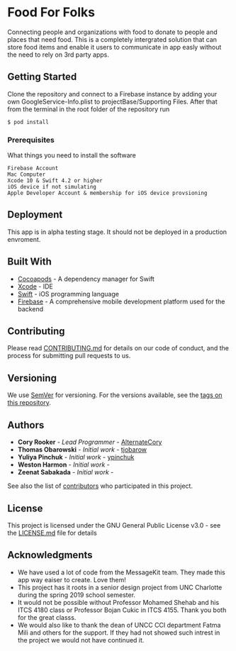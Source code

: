 # Food For Folks

Connecting people and organizations with food to donate to people and places that need food. This is a completely intergrated solution that can store food items and enable it users to communicate in app easly without the need to rely on 3rd party apps. 

## Getting Started

Clone the repository and connect to a Firebase instance by adding your own GoogleService-Info.plist to projectBase/Supporting Files. After that from the terminal in the root folder of the repository run 
```
$ pod install
```

### Prerequisites

What things you need to install the software

```
Firebase Account
Mac Computer
Xcode 10 & Swift 4.2 or higher
iOS device if not simulating
Apple Developer Account & membership for iOS device provsioning 
```

## Deployment

This app is in alpha testing stage. It should not be deployed in a production envroment.

## Built With

* [Cocoapods](https://cocoapods.org) - A dependency manager for Swift
* [Xcode](https://developer.apple.com/xcode/) - IDE
* [Swift](https://developer.apple.com/swift/) - iOS programming language
* [Firebase](https://firebase.google.com) - A comprehensive mobile development platform used for the backend

## Contributing

Please read [CONTRIBUTING.md](https://gist.github.com/) for details on our code of conduct, and the process for submitting pull requests to us.

## Versioning

We use [SemVer](http://semver.org/) for versioning. For the versions available, see the [tags on this repository](https://github.com/tjobarow/Food-For-Folks/tags). 

## Authors

* **Cory Rooker** - *Lead Programmer* - [AlternateCory](https://github.com/AlternateCory)
* **Thomas Obarowski** - *Initial work* - [tjobarow](https://github.com/tjobarow)
* **Yuliya Pinchuk** - *Initial work* - [ypinchuk](https://github.com/ypinchuk)
* **Weston Harmon** - *Initial work* - 
* **Zeenat Sabakada** - *Initial work* - 

See also the list of [contributors](https://github.com/tjobarow/Food-For-Folks/graphs/contributors) who participated in this project.

## License

This project is licensed under the GNU General Public License v3.0 - see the [LICENSE.md](https://github.com/food-for-folks/iOS/blob/master/LICENSE) file for details

## Acknowledgments

* We have used a lot of code from the MessageKit team. They made this app way eaiser to create. Love them!
* This project has it roots in a senior design project from UNC Charlotte during the spring 2019 school semester. 
* It would not be possible without Professor Mohamed Shehab and his ITCS 4180 class or Professor Bojan Cukic in ITCS 4155. Thank you both for the great classs.
* We would also like to thank the dean of UNCC CCI department Fatma Mili and others for the support. If they had not showed such intrest in the project we would not have continued it.
